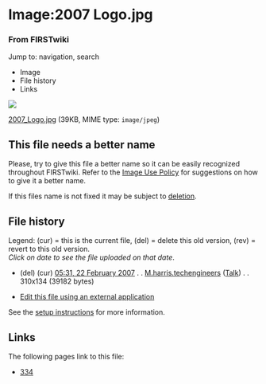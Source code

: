 

# Image:2007 Logo.jpg

### From FIRSTwiki

Jump to: navigation, search

  * Image
  * File history
  * Links

![](/media/a/a0/2007_Logo.jpg)

[2007_Logo.jpg](/media/a/a0/2007_Logo.jpg "2007 Logo.jpg" ) (39KB, MIME type:
`image/jpeg`)

This file needs a better name  
---  
Please, try to give this file a better name so it can be easily recognized
throughout FIRSTwiki. Refer to the [Image Use
Policy](FIRSTwiki:Image_use_policy "FIRSTwiki:Image use policy" )
for suggestions on how to give it a better name.

If this files name is not fixed it may be subject to
[deletion](Category:Candidates_for_speedy_deletion
"Category:Candidates for speedy deletion" ).  
  
## File history

Legend: (cur) = this is the current file, (del) = delete this old version,
(rev) = revert to this old version.  
_Click on date to see the file uploaded on that date_.

  * (del) (cur) [05:31, 22 February 2007](/media/a/a0/2007_Logo.jpg "/media/a/a0/2007 Logo.jpg" ) . . [M.harris.techengineers](/index.php?title=User:M.harris.techengineers&action=edit "User:M.harris.techengineers" ) ([Talk](/index.php?title=User_talk:M.harris.techengineers&action=edit "User talk:M.harris.techengineers" )) . . 310x134 (39182 bytes)
  

  * [Edit this file using an external application](/index.php?title=Image:2007_Logo.jpg&action=edit&externaledit=true&mode=file "Image:2007 Logo.jpg" )

See the [setup
instructions](http://meta.wikimedia.org/wiki/Help:External_editors
"http://meta.wikimedia.org/wiki/Help:External_editors" ) for more information.

## Links

The following pages link to this file:

  * [334](334 "334" )

